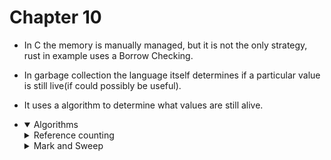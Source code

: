 # Chapter 10

- In C the memory is manually managed, but it is not the only strategy, rust in
  example uses a Borrow Checking.

- In garbage collection the language itself determines if a particular value
  is still live(if could possibly be useful).

- It uses a algorithm to determine what values are still alive.

- <details open>
  <summary>Algorithms</summary>

    <details>
    <summary>Reference counting</summary>

      - Simplest version of garabage collection.

      - Every object has an additional field that is it's count.

      - When the object is created or some other variable references the object.

      - Like a list if a variable goes inside of a list the reference count for
        that variable is 2 when it is remove the reference count is drop by 1.

      - Once is 0 that memory goes back to the O.S.

      - Inability to track cicles.

      - Everytime an operation is done all the objects have to be modified.
  </details>

    <details>
    <summary>Mark and Sweep</summary>

      -

  </details>
  </details>
